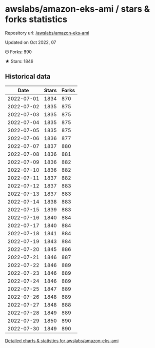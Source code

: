 # awslabs/amazon-eks-ami / stars & forks statistics

Repository url: [/awslabs/amazon-eks-ami](https://github.com/awslabs/amazon-eks-ami)

Updated on Oct 2022, 07

☋ Forks: 890

★ Stars: 1849

## Historical data
| Date | Stars | Forks |
|------|-------|-------|
| 2022-07-01 | 1834 | 870 | 
| 2022-07-02 | 1835 | 875 | 
| 2022-07-03 | 1835 | 875 | 
| 2022-07-04 | 1835 | 875 | 
| 2022-07-05 | 1835 | 875 | 
| 2022-07-06 | 1836 | 877 | 
| 2022-07-07 | 1837 | 880 | 
| 2022-07-08 | 1836 | 881 | 
| 2022-07-09 | 1836 | 882 | 
| 2022-07-10 | 1836 | 882 | 
| 2022-07-11 | 1837 | 882 | 
| 2022-07-12 | 1837 | 883 | 
| 2022-07-13 | 1837 | 883 | 
| 2022-07-14 | 1838 | 883 | 
| 2022-07-15 | 1839 | 883 | 
| 2022-07-16 | 1840 | 884 | 
| 2022-07-17 | 1840 | 884 | 
| 2022-07-18 | 1841 | 884 | 
| 2022-07-19 | 1843 | 884 | 
| 2022-07-20 | 1845 | 886 | 
| 2022-07-21 | 1846 | 887 | 
| 2022-07-22 | 1846 | 889 | 
| 2022-07-23 | 1846 | 889 | 
| 2022-07-24 | 1846 | 889 | 
| 2022-07-25 | 1847 | 889 | 
| 2022-07-26 | 1848 | 889 | 
| 2022-07-27 | 1848 | 888 | 
| 2022-07-28 | 1849 | 889 | 
| 2022-07-29 | 1850 | 890 | 
| 2022-07-30 | 1849 | 890 | 


[Detailed charts & statistics for awslabs/amazon-eks-ami](https://reviewgithub.com/rep/awslabs/amazon-eks-ami)
